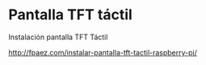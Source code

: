 # Pantalla TFT táctil

Instalación pantalla TFT Táctil


http://fpaez.com/instalar-pantalla-tft-tactil-raspberry-pi/
